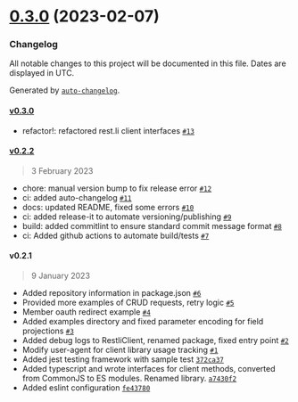 

# [0.3.0](https://github.com/linkedin-developers/linkedin-api-js-client/compare/v0.2.2...v0.3.0) (2023-02-07)

### Changelog

All notable changes to this project will be documented in this file. Dates are displayed in UTC.

Generated by [`auto-changelog`](https://github.com/CookPete/auto-changelog).

#### [v0.3.0](https://github.com/linkedin-developers/linkedin-api-js-client/compare/v0.2.2...v0.3.0)

- refactor!: refactored rest.li client interfaces [`#13`](https://github.com/linkedin-developers/linkedin-api-js-client/pull/13)

#### [v0.2.2](https://github.com/linkedin-developers/linkedin-api-js-client/compare/v0.2.1...v0.2.2)

> 3 February 2023

- chore: manual version bump to fix release error [`#12`](https://github.com/linkedin-developers/linkedin-api-js-client/pull/12)
- ci: added auto-changelog [`#11`](https://github.com/linkedin-developers/linkedin-api-js-client/pull/11)
- docs: updated README, fixed some errors [`#10`](https://github.com/linkedin-developers/linkedin-api-js-client/pull/10)
- ci: added release-it to automate versioning/publishing [`#9`](https://github.com/linkedin-developers/linkedin-api-js-client/pull/9)
- build: added commitlint to ensure standard commit message format [`#8`](https://github.com/linkedin-developers/linkedin-api-js-client/pull/8)
- ci: Added github actions to automate build/tests [`#7`](https://github.com/linkedin-developers/linkedin-api-js-client/pull/7)

#### v0.2.1

> 9 January 2023

- Added repository information in package.json [`#6`](https://github.com/linkedin-developers/linkedin-api-js-client/pull/6)
- Provided more examples of CRUD requests, retry logic [`#5`](https://github.com/linkedin-developers/linkedin-api-js-client/pull/5)
- Member oauth redirect example [`#4`](https://github.com/linkedin-developers/linkedin-api-js-client/pull/4)
- Added examples directory and fixed parameter encoding for field projections [`#3`](https://github.com/linkedin-developers/linkedin-api-js-client/pull/3)
- Added debug logs to RestliClient, renamed package, fixed entry point [`#2`](https://github.com/linkedin-developers/linkedin-api-js-client/pull/2)
- Modify user-agent for client library usage tracking [`#1`](https://github.com/linkedin-developers/linkedin-api-js-client/pull/1)
- Added jest testing framework with sample test [`372ca37`](https://github.com/linkedin-developers/linkedin-api-js-client/commit/372ca3704660145e29654cfa35cab7db0980c101)
- Added typescript and wrote interfaces for client methods, converted from CommonJS to ES modules. Renamed library. [`a7430f2`](https://github.com/linkedin-developers/linkedin-api-js-client/commit/a7430f2299470797b0959464799a8895ef642e9f)
- Added eslint configuration [`fe43780`](https://github.com/linkedin-developers/linkedin-api-js-client/commit/fe43780faa9bf38429c2b467fff873c49a64743e)